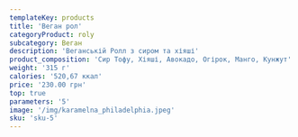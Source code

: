 ```yaml
---
templateKey: products
title: 'Веган рол'
categoryProduct: roly
subcategory: Веган
description: 'Веганській Ролл з сиром та хіяші'
product_composition: 'Сир Тофу, Хіяші, Авокадо, Огірок, Манго, Кунжут'
weight: '315 г'
calories: '520,67 ккал'
price: '230.00 грн'
top: true
parameters: '5'
image: '/img/karamelna_philadelphia.jpeg'
sku: 'sku-5'
---
```

